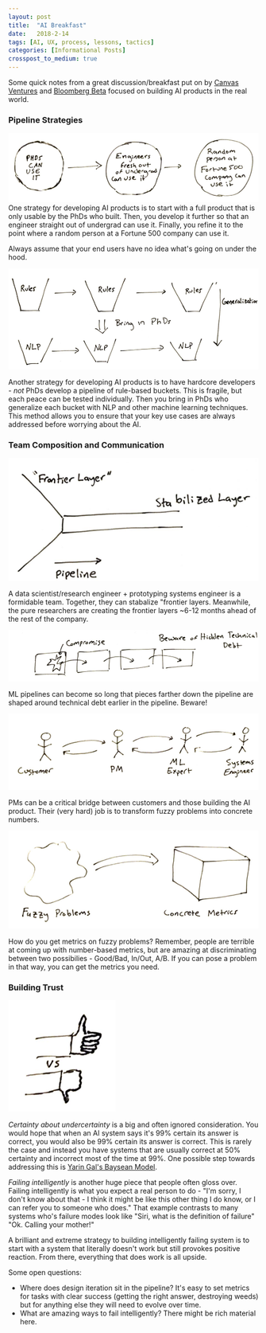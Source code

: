 ```yaml
---
layout: post
title:  "AI Breakfast"
date:   2018-2-14
tags: [AI, UX, process, lessons, tactics]
categories: [Informational Posts]
crosspost_to_medium: true
---
```

Some quick notes from a great discussion/breakfast put on by [Canvas Ventures](http://www.canvas.vc/) and [Bloomberg Beta](https://github.com/Bloomberg-Beta/Manual) focused on building AI products in the real world.

### Pipeline Strategies
![One strategy for a development pipeline](/img/ai_breakfast/dev_pipeline_1.png)
One strategy for developing AI products is to start with a full product that is only usable by the PhDs who built. Then, you develop it further so that an engineer straight out of undergrad can use it. Finally, you refine it to the point where a random person at a Fortune 500 company can use it. 

Always assume that your end users have no idea what's going on under the hood.

![Another strategy for a development pipeline](/img/ai_breakfast/dev_pipeline_2.png)

Another strategy for developing AI products is to have hardcore developers - *not* PhDs develop a pipeline of rule-based buckets. This is fragile, but each peace can be tested individually. Then you bring in PhDs who generalize each bucket with NLP and other machine learning techniques. This method allows you to ensure that your key use cases are always addressed before worrying about the AI. 

### Team Composition and Communication
![Layer Partnership](/img/ai_breakfast/frontier_layers.png)

A data scientist/research engineer + prototyping systems engineer is a formidable team. Together, they can stabalize "frontier layers. Meanwhile, the pure researchers are creating the frontier layers ~6-12 months ahead of the rest of the company.

![Beware Technical Debt](/img/ai_breakfast/beware_technical_debt.png)

ML pipelines can become so long that pieces farther down the pipeline are shaped around technical debt earlier in the pipeline. Beware!

![Communication Pipeline](/img/ai_breakfast/communication_pipeline.png)

PMs can be a critical bridge between customers and those building the AI product. Their (very hard) job is to transform fuzzy problems into concrete numbers. 

![AI PMs Job](/img/ai_breakfast/pms_job.png)

How do you get metrics on fuzzy problems? Remember, people are terrible at coming up with number-based metrics, but are amazing at discriminating between two possibilies - Good/Bad, In/Out, A/B. If you can pose a problem in that way, you can get the metrics you need.

### Building Trust
![Discriminator](/img/ai_breakfast/people_are_great_discriminators.png)

*Certainty about undercertainty* is a big and often ignored consideration. You would hope that when an AI system says it's 99% certain its answer is correct, you would also be 99% certain its answer is correct. This is rarely the case and instead you have systems that are usually correct at 50% certainty and incorrect most of the time at 99%. One possible step towards addressing this is [Yarin Gal's Baysean Model](https://arxiv.org/abs/1506.02142).

*Failing intelligently* is another huge piece that people often gloss over. Failing intelligently is what you expect a real person to do - "I'm sorry, I don't know about that - I think it might be like this other thing I do know, or I can refer you to someone who does." That example contrasts to many systems who's failure modes look like "Siri, what is the definition of failure" "Ok. Calling your mother!" 

A brilliant and extreme strategy to building intelligently failing system is to start with a system that literally doesn't work but still provokes positive reaction. From there, everything that does work is all upside.  

Some open questions:
- Where does design iteration sit in the pipeline? It's easy to set metrics for tasks with clear success (getting the right answer, destroying weeds) but for anything else they will need to evolve over time.
- What are amazing ways to fail intelligently? There might be rich material here.
